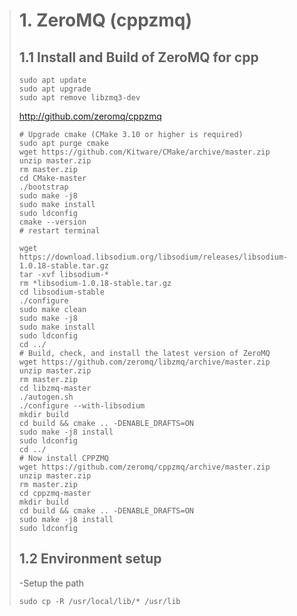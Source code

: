 ># 1. ZeroMQ (cppzmq)
>## 1.1 Install and Build of ZeroMQ for cpp
>~~~
>sudo apt update
>sudo apt upgrade
>sudo apt remove libzmq3-dev
>~~~
>http://github.com/zeromq/cppzmq
>~~~
># Upgrade cmake (CMake 3.10 or higher is required)
>sudo apt purge cmake
>wget https://github.com/Kitware/CMake/archive/master.zip
>unzip master.zip
>rm master.zip
>cd CMake-master
>./bootstrap
>sudo make -j8
>sudo make install
>sudo ldconfig
>cmake --version
># restart terminal
>
>wget https://download.libsodium.org/libsodium/releases/libsodium-1.0.18-stable.tar.gz
>tar -xvf libsodium-*
>rm *libsodium-1.0.18-stable.tar.gz
>cd libsodium-stable
>./configure
>sudo make clean
>sudo make -j8
>sudo make install 
>sudo ldconfig
>cd ../
># Build, check, and install the latest version of ZeroMQ
>wget https://github.com/zeromq/libzmq/archive/master.zip
>unzip master.zip
>rm master.zip
>cd libzmq-master
>./autogen.sh 
>./configure --with-libsodium
>mkdir build
>cd build && cmake .. -DENABLE_DRAFTS=ON
>sudo make -j8 install
>sudo ldconfig
>cd ../
># Now install CPPZMQ
>wget https://github.com/zeromq/cppzmq/archive/master.zip
>unzip master.zip
>rm master.zip
>cd cppzmq-master
>mkdir build
>cd build && cmake .. -DENABLE_DRAFTS=ON
>sudo make -j8 install
>sudo ldconfig
>~~~
>## 1.2 Environment setup
>-Setup the path
>~~~
>sudo cp -R /usr/local/lib/* /usr/lib
>~~~
